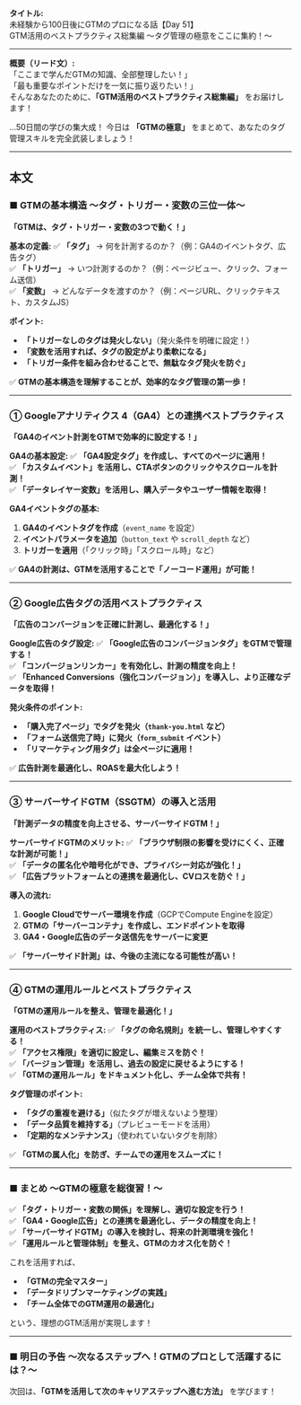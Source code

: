 **タイトル:**  
未経験から100日後にGTMのプロになる話【Day 51】  
GTM活用のベストプラクティス総集編 〜タグ管理の極意をここに集約！〜

---

**概要（リード文）:**  
「ここまで学んだGTMの知識、全部整理したい！」  
「最も重要なポイントだけを一気に振り返りたい！」  
そんなあなたのために、**「GTM活用のベストプラクティス総集編」** をお届けします！

…50日間の学びの集大成！ 今日は **「GTMの極意」** をまとめて、あなたのタグ管理スキルを完全武装しましょう！

---

## **本文**

### ■ GTMの基本構造 〜タグ・トリガー・変数の三位一体〜

 **「GTMは、タグ・トリガー・変数の3つで動く！」**

 **基本の定義:**
✅ **「タグ」** → 何を計測するのか？（例：GA4のイベントタグ、広告タグ）  
✅ **「トリガー」** → いつ計測するのか？（例：ページビュー、クリック、フォーム送信）  
✅ **「変数」** → どんなデータを渡すのか？（例：ページURL、クリックテキスト、カスタムJS）  

 **ポイント:**
- **「トリガーなしのタグは発火しない」**（発火条件を明確に設定！）
- **「変数を活用すれば、タグの設定がより柔軟になる」**
- **「トリガー条件を組み合わせることで、無駄なタグ発火を防ぐ」**

✅ **GTMの基本構造を理解することが、効率的なタグ管理の第一歩！**

---

### **① Googleアナリティクス 4（GA4）との連携ベストプラクティス**

 **「GA4のイベント計測をGTMで効率的に設定する！」**

 **GA4の基本設定:**
✅ **「GA4設定タグ」を作成し、すべてのページに適用！**  
✅ **「カスタムイベント」を活用し、CTAボタンのクリックやスクロールを計測！**  
✅ **「データレイヤー変数」を活用し、購入データやユーザー情報を取得！**  

 **GA4イベントタグの基本:**
1. **GA4のイベントタグを作成**（`event_name` を設定）
2. **イベントパラメータを追加**（`button_text` や `scroll_depth` など）
3. **トリガーを適用**（「クリック時」「スクロール時」など）

✅ **GA4の計測は、GTMを活用することで「ノーコード運用」が可能！**

---

### **② Google広告タグの活用ベストプラクティス**

 **「広告のコンバージョンを正確に計測し、最適化する！」**

 **Google広告のタグ設定:**
✅ **「Google広告のコンバージョンタグ」をGTMで管理する！**  
✅ **「コンバージョンリンカー」を有効化し、計測の精度を向上！**  
✅ **「Enhanced Conversions（強化コンバージョン）」を導入し、より正確なデータを取得！**  

 **発火条件のポイント:**
- **「購入完了ページ」でタグを発火（`thank-you.html` など）**
- **「フォーム送信完了時」に発火（`form_submit` イベント）**
- **「リマーケティング用タグ」は全ページに適用！**

✅ **広告計測を最適化し、ROASを最大化しよう！**

---

### **③ サーバーサイドGTM（SSGTM）の導入と活用**

 **「計測データの精度を向上させる、サーバーサイドGTM！」**

 **サーバーサイドGTMのメリット:**
✅ **「ブラウザ制限の影響を受けにくく、正確な計測が可能！」**  
✅ **「データの匿名化や暗号化ができ、プライバシー対応が強化！」**  
✅ **「広告プラットフォームとの連携を最適化し、CVロスを防ぐ！」**  

 **導入の流れ:**
1. **Google Cloudでサーバー環境を作成**（GCPでCompute Engineを設定）
2. **GTMの「サーバーコンテナ」を作成し、エンドポイントを取得**
3. **GA4・Google広告のデータ送信先をサーバーに変更**

✅ **「サーバーサイド計測」は、今後の主流になる可能性が高い！**

---

### **④ GTMの運用ルールとベストプラクティス**

 **「GTMの運用ルールを整え、管理を最適化！」**

 **運用のベストプラクティス:**
✅ **「タグの命名規則」を統一し、管理しやすくする！**  
✅ **「アクセス権限」を適切に設定し、編集ミスを防ぐ！**  
✅ **「バージョン管理」を活用し、過去の設定に戻せるようにする！**  
✅ **「GTMの運用ルール」をドキュメント化し、チーム全体で共有！**  

 **タグ管理のポイント:**
- **「タグの重複を避ける」**（似たタグが増えないよう整理）
- **「データ品質を維持する」**（プレビューモードを活用）
- **「定期的なメンテナンス」**（使われていないタグを削除）

✅ **「GTMの属人化」を防ぎ、チームでの運用をスムーズに！**

---

### **■ まとめ 〜GTMの極意を総復習！〜**

✅ **「タグ・トリガー・変数の関係」を理解し、適切な設定を行う！**  
✅ **「GA4・Google広告」との連携を最適化し、データの精度を向上！**  
✅ **「サーバーサイドGTM」の導入を検討し、将来の計測環境を強化！**  
✅ **「運用ルールと管理体制」を整え、GTMのカオス化を防ぐ！**  

これを活用すれば、
- **「GTMの完全マスター」**
- **「データドリブンマーケティングの実践」**
- **「チーム全体でのGTM運用の最適化」**

という、理想のGTM活用が実現します！

---

### **■ 明日の予告 〜次なるステップへ！GTMのプロとして活躍するには？〜**

次回は、**「GTMを活用して次のキャリアステップへ進む方法」** を学びます！

